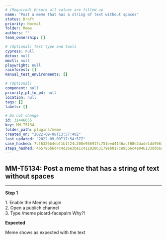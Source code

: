 ```yaml
---
# (Required) Ensure all values are filled up
name: "Post a meme that has a string of text without spaces"
status: Draft
priority: Normal
folder: Meme
authors: ""
team_ownership: []

# (Optional) Test type and tools
cypress: null
detox: null
mmctl: null
playwright: null
rainforest: []
manual_test_environments: []

# (Optional)
component: null
priority_p1_to_p4: null
location: null
tags: []
labels: []

# Do not change
id: 31446655
key: MM-T5134
folder_path: plugins/meme
created_on: "2022-09-08T13:57:40Z"
last_updated: "2022-09-09T17:54:57Z"
case_hashed: 7cf6326b4ebf1b1f24c208e956917c751eed4146acf68e2dade1dd95617c3fd9b1ce2bb65ba565b8a5e16622b08eabb4
steps_hashed: 465796b6d4c4d26e3be1c41192063179eb017ce9566c4e046133dd66a67950f105562255fedd94449182d38ddbc79846
---
```


## MM-T5134: Post a meme that has a string of text without spaces

---

**Step 1**

1\. Enable the Memes plugin\
2\. Open a publich channel\
3\. Type /meme picard-facepalm Why?!

**Expected**

Meme shows as expected with the text
